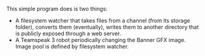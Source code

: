 This simple program does is two things:
- A filesystem watcher that takes files from a channel (from its storage folder), converts them (eventually), writes them to another directory that is publicly exposed through a web server.
- A Teamspeak 3 robot periodically changing the Banner GFX image. Image pool is defined by filesystem watcher.